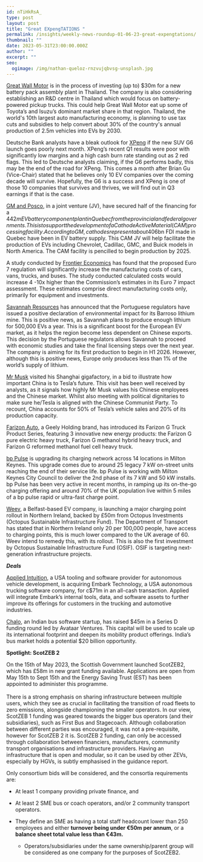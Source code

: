 ```yaml
---
id: nTiHkRsA_
type: post
layout: post
title: "Great EXpengTATIONS "
permalink: /insights/weekly-news-roundup-01-06-23-great-expengtations/
thumbnail: ""
date: 2023-05-31T23:00:00.000Z
author: ""
excerpt: ""
seo:
  ogimage: /img/nathan-queloz-rnzvujqbvsg-unsplash.jpg
---
```

[Great Wall Motor](https://www.reuters.com/business/autos-transportation/chinas-great-wall-motor-plans-ev-battery-assembly-research-thailand-2023-05-30/) is in the process of investing (up to) $30m for a new battery pack assembly plant in Thailand. The company is also considering establishing an R&D centre in Thailand which would focus on battery-powered pickup trucks. This could help Great Wall Motor eat up some of Toyota’s and Isuzu’s dominant market share in that region. Thailand, the world's 10th largest auto manufacturing economy, is planning to use tax cuts and subsidies to help convert about 30% of the country's annual production of 2.5m vehicles into EVs by 2030.

Deutsche Bank analysts have a bleak outlook for [XPeng](https://cnevpost.com/2023/05/31/xpeng-last-stand-g6-db/?utm_source=substack&utm_medium=email) if the new SUV G6 launch goes poorly next month. XPeng’s recent Q1 results were poor with significantly low margins and a high cash burn rate standing out as 2 red flags. This led to Deutsche analysts claiming, if the G6 performs badly, this may be the end of the road for XPeng. This comes a month after Brian Gu (Vice-Chair) stated that he believes only 10 EV companies over the coming decade will survive. Hopefully, the G6 is a success and XPeng is one of those 10 companies that survives and thrives, we will find out in Q3 earnings if that is the case.

[GM and Posco](https://theevreport.com/gm-and-posco-future-m-receive-financial-support-for-cam-processing-facility-in-quebec), in a joint venture (JV), have secured half of the financing for a $442m EV battery component plant in Quebec from the provincial and federal governments. This is to support the development of a Cathode Active Material (CAM) processing facility. According to GM, cathodes represent about 40% of the cost of a battery cell. Interestingly, 15% of the C$6bn FDI made in Quebec have been in EV battery supply. This CAM JV will help facilitate the production of EVs including Chevrolet, Cadillac, GMC, and Buick models in North America. The CAM facility is pencilled to begin production by 2025.

A study conducted by [Frontier Economics](https://www.frontier-economics.com/uk/en/news-and-articles/news/news-article?nodeId=10318) has found that the proposed Euro 7 regulation will significantly increase the manufacturing costs of cars, vans, trucks, and buses. The study conducted calculated costs would increase 4 -10x higher than the Commission’s estimates in its Euro 7 impact assessment. These estimates comprise direct manufacturing costs only, primarily for equipment and investments.

[Savannah Resources](https://www.ft.com/content/134d5248-d001-44fe-9a67-0d01361c0da3) has announced that the Portuguese regulators have issued a positive declaration of environmental impact for its Barroso lithium mine. This is positive news, as Savannah plans to produce enough lithium for 500,000 EVs a year. This is a significant boost for the European EV market, as it helps the region become less dependent on Chinese exports. This decision by the Portuguese regulators allows Savannah to proceed with economic studies and take the final licensing steps over the next year. The company is aiming for its first production to begin in H1 2026. However, although this is positive news, Europe only produces less than 1% of the world’s supply of lithium.

[Mr Musk](https://www.cnbc.com/2023/05/31/elon-musks-visit-underscores-chinas-importance-to-global-ev-market-analysts-say.html) visited his Shanghai gigafactory, in a bid to illustrate how important China is to Tesla’s future. This visit has been well received by analysts, as it signals how highly Mr Musk values his Chinese employees and the Chinese market. Whilst also meeting with political dignitaries to make sure he/Tesla is aligned with the Chinese Communist Party. To recount, China accounts for 50% of Tesla’s vehicle sales and 20% of its production capacity.

[Farizon Auto](https://theevreport.com/farizon-auto-launches-farizon-g-truck-product-series), a Geely Holding brand, has introduced its Farizon G Truck Product Series, featuring 3 innovative new energy products: the Farizon G pure electric heavy truck, Farizon G methanol hybrid heavy truck, and Farizon G reformed methanol fuel cell heavy truck.

[bp Pulse](https://www.mkfm.com/news/local-news/milton-keynes-gets-ev-charging-upgrade/) is upgrading its charging network across 14 locations in Milton Keynes. This upgrade comes due to around 25 legacy 7 kW on-street units reaching the end of their service life. bp Pulse is working with Milton Keynes City Council to deliver the 2nd phase of its 7 kW and 50 kW installs. bp Pulse has been very active in recent months, in ramping up its on-the-go charging offering and around 70% of the UK population live within 5 miles of a bp pulse rapid or ultra-fast charge point. 

[Weev](https://www.renewableenergymagazine.com/electric_hybrid_vehicles/octopus-investments-backs-rollout-of-ev-charging-20230530), a Belfast-based EV company, is launching a major charging point rollout in Northern Ireland, backed by £50m from Octopus Investments (Octopus Sustainable Infrastructure Fund). The Department of Transport has stated that in Northern Ireland only 20 per 100,000 people, have access to charging points, this is much lower compared to the UK average of 60. Weev intend to remedy this, with its rollout. This is also the first investment by Octopus Sustainable Infrastructure Fund (OSIF). OSIF is targeting next-generation infrastructure projects.

***Deals***

[Applied Intuition](https://blog.applied.co/blog-post/embark?TrucksFoT), a USA tooling and software provider for autonomous vehicle development, is acquiring Embark Technology, a USA autonomous trucking software company, for c$71m in an all-cash transaction. Applied will integrate Embark’s internal tools, data, and software assets to further improve its offerings for customers in the trucking and automotive industries.

[Chalo](https://techcrunch.com/2023/05/22/india-chalo-raises-45-million-in-fresh-funding-to-digitize-bus-commutes/?TrucksFoT&guccounter=1&guce_referrer=aHR0cHM6Ly81cDg2MC5yLmEuZC5zZW5kaWJtMS5jb20v&guce_referrer_sig=AQAAAEmcM9-iIQIgm01vD-oTq_ne-yVKDz7cOCRkOghzJmQIq30jYSF56tAkVHd2dDz6TxRFU8P6I2FShnvVdWStIcZaktA9xPe0s5h_srtfyfl2qo3bX2drAzjSlPwptLY_w4lERX0Zcy0l7a8F_qjoDne2n0YJNyifydv_psbYqs1y), an Indian bus software startup, has raised $45m in a Series D funding round led by Avataar Ventures. This capital will be used to scale up its international footprint and deepen its mobility product offerings. India’s bus market holds a potential $20 billion opportunity.

**Spotlight: ScotZEB 2**

On the 15th of May 2023, the Scottish Government launched ScotZEB2, which has £58m in new grant funding available. Applications are open from May 15th to Sept 15th and the Energy Saving Trust (EST) has been appointed to administer this programme.\
\
There is a strong emphasis on sharing infrastructure between multiple users, which they see as crucial in facilitating the transition of road fleets to zero emissions, alongside championing the smaller operators. In our view, ScotZEB 1 funding was geared towards the bigger bus operators (and their subsidiaries), such as First Bus and Stagecoach. Although collaboration between different parties was encouraged, it was not a pre-requisite, however for ScotZEB 2 it is. ScotZEB 2 funding, can only be accessed through collaboration between financiers, manufacturers, community transport organisations and infrastructure providers. Having an infrastructure that is open and modular, so it can be used by other ZEVs, especially by HGVs, is subtly emphasised in the guidance report.

Only consortium bids will be considered, and the consortia requirements are:

* At least 1 company providing private finance, and
* At least 2 SME bus or coach operators, and/or 2 community transport operators.
* They define an SME as having a total staff headcount lower than 250 employees and either **turnover being under €50m per annum**, or a **balance sheet total value less than €43m.**

  * Operators/subsidiaries under the same ownership/parent group will be considered as one company for the purposes of ScotZEB2.